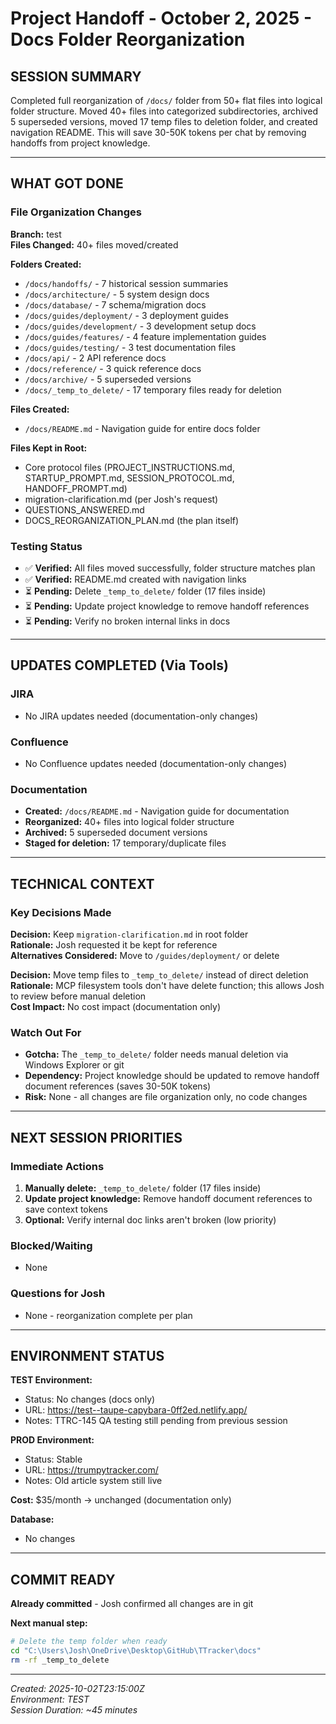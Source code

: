 # Project Handoff - October 2, 2025 - Docs Folder Reorganization

## SESSION SUMMARY
Completed full reorganization of `/docs/` folder from 50+ flat files into logical folder structure. Moved 40+ files into categorized subdirectories, archived 5 superseded versions, moved 17 temp files to deletion folder, and created navigation README. This will save 30-50K tokens per chat by removing handoffs from project knowledge.

---

## WHAT GOT DONE

### File Organization Changes
**Branch:** test  
**Files Changed:** 40+ files moved/created  

**Folders Created:**
- `/docs/handoffs/` - 7 historical session summaries
- `/docs/architecture/` - 5 system design docs
- `/docs/database/` - 7 schema/migration docs
- `/docs/guides/deployment/` - 3 deployment guides
- `/docs/guides/development/` - 3 development setup docs
- `/docs/guides/features/` - 4 feature implementation guides
- `/docs/guides/testing/` - 3 test documentation files
- `/docs/api/` - 2 API reference docs
- `/docs/reference/` - 3 quick reference docs
- `/docs/archive/` - 5 superseded versions
- `/docs/_temp_to_delete/` - 17 temporary files ready for deletion

**Files Created:**
- `/docs/README.md` - Navigation guide for entire docs folder

**Files Kept in Root:**
- Core protocol files (PROJECT_INSTRUCTIONS.md, STARTUP_PROMPT.md, SESSION_PROTOCOL.md, HANDOFF_PROMPT.md)
- migration-clarification.md (per Josh's request)
- QUESTIONS_ANSWERED.md
- DOCS_REORGANIZATION_PLAN.md (the plan itself)

### Testing Status
- ✅ **Verified:** All files moved successfully, folder structure matches plan
- ✅ **Verified:** README.md created with navigation links
- ⏳ **Pending:** Delete `_temp_to_delete/` folder (17 files inside)
- ⏳ **Pending:** Update project knowledge to remove handoff references
- ⏳ **Pending:** Verify no broken internal links in docs

---

## UPDATES COMPLETED (Via Tools)

### JIRA
- No JIRA updates needed (documentation-only changes)

### Confluence
- No Confluence updates needed (documentation-only changes)

### Documentation
- **Created:** `/docs/README.md` - Navigation guide for documentation
- **Reorganized:** 40+ files into logical folder structure
- **Archived:** 5 superseded document versions
- **Staged for deletion:** 17 temporary/duplicate files

---

## TECHNICAL CONTEXT

### Key Decisions Made
**Decision:** Keep `migration-clarification.md` in root folder  
**Rationale:** Josh requested it be kept for reference  
**Alternatives Considered:** Move to `/guides/deployment/` or delete  

**Decision:** Move temp files to `_temp_to_delete/` instead of direct deletion  
**Rationale:** MCP filesystem tools don't have delete function; this allows Josh to review before manual deletion  
**Cost Impact:** No cost impact (documentation only)

### Watch Out For
- **Gotcha:** The `_temp_to_delete/` folder needs manual deletion via Windows Explorer or git
- **Dependency:** Project knowledge should be updated to remove handoff document references (saves 30-50K tokens)
- **Risk:** None - all changes are file organization only, no code changes

---

## NEXT SESSION PRIORITIES

### Immediate Actions
1. **Manually delete:** `_temp_to_delete/` folder (17 files inside)
2. **Update project knowledge:** Remove handoff document references to save context tokens
3. **Optional:** Verify internal doc links aren't broken (low priority)

### Blocked/Waiting
- None

### Questions for Josh
- None - reorganization complete per plan

---

## ENVIRONMENT STATUS

**TEST Environment:**
- Status: No changes (docs only)
- URL: https://test--taupe-capybara-0ff2ed.netlify.app/
- Notes: TTRC-145 QA testing still pending from previous session

**PROD Environment:**
- Status: Stable
- URL: https://trumpytracker.com/
- Notes: Old article system still live

**Cost:** $35/month → unchanged (documentation only)

**Database:**
- No changes

---

## COMMIT READY

**Already committed** - Josh confirmed all changes are in git

**Next manual step:**
```bash
# Delete the temp folder when ready
cd "C:\Users\Josh\OneDrive\Desktop\GitHub\TTracker\docs"
rm -rf _temp_to_delete
```

---

_Created: 2025-10-02T23:15:00Z_  
_Environment: TEST_  
_Session Duration: ~45 minutes_
